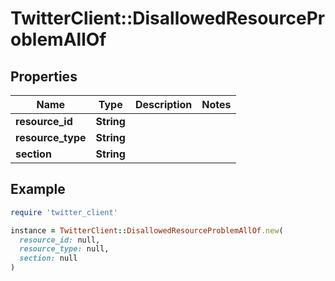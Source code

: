 # TwitterClient::DisallowedResourceProblemAllOf

## Properties

| Name | Type | Description | Notes |
| ---- | ---- | ----------- | ----- |
| **resource_id** | **String** |  |  |
| **resource_type** | **String** |  |  |
| **section** | **String** |  |  |

## Example

```ruby
require 'twitter_client'

instance = TwitterClient::DisallowedResourceProblemAllOf.new(
  resource_id: null,
  resource_type: null,
  section: null
)
```

